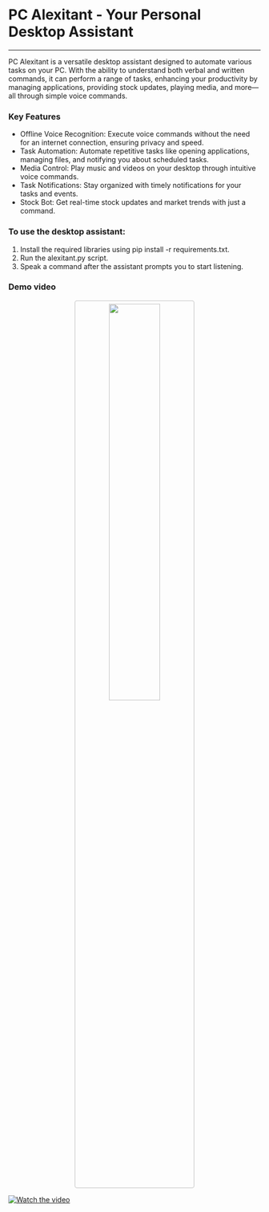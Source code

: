 # PC Alexitant - Your Personal Desktop Assistant
---
PC Alexitant is a versatile desktop assistant designed to automate various tasks on your PC. With the ability to understand both verbal and written commands, it can perform a range of tasks, enhancing your productivity by managing applications, providing stock updates, playing media, and more—all through simple voice commands.

### Key Features
- Offline Voice Recognition: Execute voice commands without the need for an internet connection, ensuring privacy and speed.
- Task Automation: Automate repetitive tasks like opening applications, managing files, and notifying you about scheduled tasks.
- Media Control: Play music and videos on your desktop through intuitive voice commands.
- Task Notifications: Stay organized with timely notifications for your tasks and events.
- Stock Bot: Get real-time stock updates and market trends with just a command.

### To use the desktop assistant:

1. Install the required libraries using pip install -r requirements.txt.
2. Run the alexitant.py script.
3. Speak a command after the assistant prompts you to start listening.

### Demo video
<p align="center">
  <img src="https://github.com/user-attachments/assets/0619709b-8844-4229-9b6d-c82f9e634f34" width="45%" style="border: 2px solid #ddd; border-radius: 5px; padding: 5px;" />
</p>

[![Watch the video](https://github.com/user-attachments/assets/f10fe0c5-f7e1-4eeb-9af8-441ce570a241)](https://drive.google.com/file/d/1lOccBaTxKbH0S0CUevM257e9xK1Xgfjy/view?usp=sharing)

